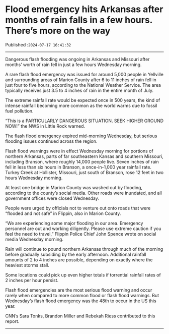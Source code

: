 # Flood emergency hits Arkansas after months of rain falls in a few hours. There’s more on the way

Published :`2024-07-17 16:41:32`

---

Dangerous flash flooding was ongoing in Arkansas and Missouri after months’ worth of rain fell in just a few hours Wednesday morning.

A rare flash flood emergency was issued for around 5,000 people in Yellville and surrounding areas of Marion County after 6 to 11 inches of rain fell in just four to five hours, according to the National Weather Service. The area typically receives just 3.5 to 4 inches of rain in the entire month of July.

The extreme rainfall rate would be expected once in 500 years, the kind of intense rainfall becoming more common as the world warms due to fossil fuel pollution.

“This is a PARTICULARLY DANGEROUS SITUATION. SEEK HIGHER GROUND NOW!” the NWS in Little Rock warned.

The flash flood emergency expired mid-morning Wednesday, but serious flooding issues continued across the region.

Flash flood warnings were in effect Wednesday morning for portions of northern Arkansas, parts of far southeastern Kansas and southern Missouri, including Branson, where roughly 14,000 people live. Seven inches of rain fell in less than six hours in Branson, a once-in-1,000 year rainfall rate. Turkey Creek at Hollister, Missouri, just south of Branson, rose 12 feet in two hours Wednesday morning.

At least one bridge in Marion County was washed out by flooding, according to the county’s social media. Other roads were inundated, and all government offices were closed Wednesday.

People were urged by officials not to venture out onto roads that were “flooded and not safe” in Flippin, also in Marion County.

“We are experiencing some major flooding in our area. Emergency personnel are out and working diligently. Please use extreme caution if you feel the need to travel,” Flippin Police Chief John Spence wrote on social media Wednesday morning.

Rain will continue to pound northern Arkansas through much of the morning before gradually subsiding by the early afternoon. Additional rainfall amounts of 2 to 4 inches are possible, depending on exactly where the heaviest storms stall.

Some locations could pick up even higher totals if torrential rainfall rates of 2 inches per hour persist.

Flash flood emergencies are the most serious flood warning and occur rarely when compared to more common flood or flash flood warnings. But Wednesday’s flash flood emergency was the 48th to occur in the US this year.

CNN’s Sara Tonks, Brandon Miller and Rebekah Riess contributed to this report.

---

